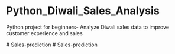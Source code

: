 # Python_Diwali_Sales_Analysis
Python project for beginners- Analyze Diwali sales data to improve customer experience and sales

#   S a l e s - p r e d i c t i o n  
 # Sales-prediction
